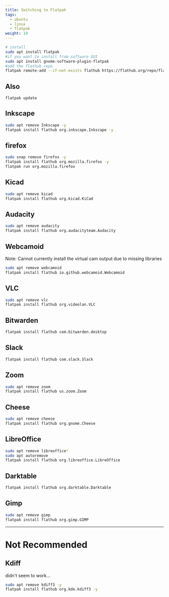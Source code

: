```yaml
---
title: Switching to Flatpak
tags:
  - ubuntu
  - linux
  - flatpak
weight: 19
---
```



```bash
# install
sudo apt install flatpak
#if you want to install from software GUI
sudo apt install gnome-software-plugin-flatpak
#add the flathub repo
flatpak remote-add --if-not-exists flathub https://flathub.org/repo/flathub.flatpakrepo
```

## Also

```
flatpak update
```

## Inkscape

```bash
sudo apt remove Inkscape -y
flatpak install flathub org.inkscape.Inkscape -y
```


## firefox

```bash
sudo snap remove firefox -y
flatpak install flathub org.mozilla.firefox -y
flatpak run org.mozilla.firefox
```

## Kicad

```bash
sudo apt remove kicad
flatpak install flathub org.kicad.KiCad
```

## Audacity

```bash
sudo apt remove audacity
flatpak install flathub org.audacityteam.Audacity
```

## Webcamoid

Note: Cannot currently install the virtual cam output due to missing libraries

```bash
sudo apt remove webcamoid
flatpak install flathub io.github.webcamoid.Webcamoid
```

## VLC

```bash
sudo apt remove vlc
flatpak install flathub org.videolan.VLC
```

## Bitwarden

```bash
flatpak install flathub com.bitwarden.desktop
```

## Slack

```bash
flatpak install flathub com.slack.Slack
```

## Zoom

```bash
sudo apt remove zoom
flatpak install flathub us.zoom.Zoom
```

## Cheese
```bash
sudo apt remove cheese
flatpak install flathub org.gnome.Cheese
```

## LibreOffice

```bash
sudo apt remove libreoffice*
sudo apt autoremove
flatpak install flathub org.libreoffice.LibreOffice
```

## Darktable

```bash
flatpak install flathub org.darktable.Darktable
```

## Gimp

```bash
sudo apt remove gimp
flatpak install flathub org.gimp.GIMP
```

--------------------

# Not Recommended

## Kdiff

didn't seem to work...

```bash
sudo apt remove kdiff3 -y
flatpak install flathub org.kde.kdiff3 -y
```
